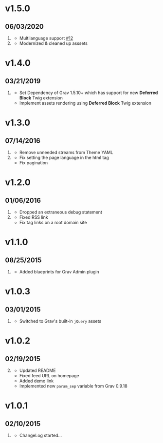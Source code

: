 # v1.5.0
## 06/03/2020

1. [](#new)
    * Multilanguage support [#12](https://github.com/getgrav/grav-theme-mediator/pull/12)
1. [](#improved)
    * Modernized & cleaned up asssets

# v1.4.0
## 03/21/2019

1. [](#new)
    * Set Dependency of Grav 1.5.10+ which has support for new **Deferred Block** Twig extension
    * Implement assets rendering using **Deferred Block** Twig extension 
    
# v1.3.0
## 07/14/2016

1. [](#improved)
    * Remove unneeded streams from Theme YAML
1. [](#bugfix)
    * Fix setting the page language in the html tag
    * Fix pagination
    
# v1.2.0
## 01/06/2016

1. [](#improved)
    * Dropped an extraneous debug statement
1. [](#bugfix)
	* Fixed RSS link
	* Fix tag links on a root domain site

# v1.1.0
## 08/25/2015

1. [](#improved)
    * Added blueprints for Grav Admin plugin

# v1.0.3
## 03/01/2015

1. [](#improved)
    * Switched to Grav's built-in `jQuery` assets

# v1.0.2
## 02/19/2015

2. [](#improved)
	* Updated README
	* Fixed feed URL on homepage
	* Added demo link
    * Implemented new `param_sep` variable from Grav 0.9.18

# v1.0.1
## 02/10/2015

1. [](#new)
    * ChangeLog started...
